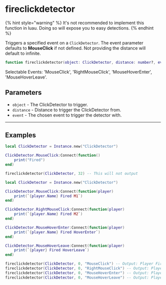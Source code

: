# fireclickdetector

{% hint style="warning" %}
It's not recommended to implement this function in luau. Doing so will expose you to easy detections.
{% endhint %}

Triggers a specified event on a `ClickDetector`. The event parameter defaults to **MouseClick** if not defined. Not providing the distance will default to infinite.

```lua
function fireclickdetector(object: ClickDetector, distance: number?, event: string?): ()
```

Selectable Events: 'MouseClick', 'RightMouseClick', 'MouseHoverEnter', 'MouseHoverLeave'.

## Parameters

* `object` - The ClickDetector to trigger.
* `distance` - Distance to trigger the ClickDetector from.
* `event` - The chosen event to trigger the detector with.

***

## Examples

```lua
local ClickDetector = Instance.new("ClickDetector")

ClickDetector.MouseClick:Connect(function()
    print("Fired")
end)

fireclickdetector(ClickDetector, 32) -- This will not output
```

```lua
local ClickDetector = Instance.new("ClickDetector")

ClickDetector.MouseClick:Connect(function(player)
    print(`{player.Name} Fired M1`)
end)

ClickDetector.RightMouseClick:Connect(function(player)
    print(`{player.Name} Fired M2`)
end)

ClickDetector.MouseHoverEnter:Connect(function(player)
    print(`{player.Name} Fired HoverEnter`)
end)

ClickDetector.MouseHoverLeave:Connect(function(player)
    print(`{player} Fired HoverLeave`)
end)

fireclickdetector(ClickDetector, 0, "MouseClick") -- Output: Player Fired M1
fireclickdetector(ClickDetector, 0, "RightMouseClick") -- Output: Player Fired M2
fireclickdetector(ClickDetector, 0, "MouseHoverEnter") -- Output: Player Fired HoverEnter
fireclickdetector(ClickDetector, 0, "MouseHoverLeave") -- Output: Player Fired HoverLeave
```
